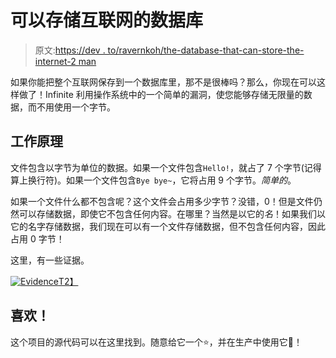 # 可以存储互联网的数据库

> 原文:[https://dev . to/ravernkoh/the-database-that-can-store-the-internet-2 man](https://dev.to/ravernkoh/the-database-that-can-store-the-internet-2man)

如果你能把整个互联网保存到一个数据库里，那不是很棒吗？那么，你现在可以这样做了！Infinite 利用操作系统中的一个简单的漏洞，使您能够存储无限量的数据，而不用使用一个字节。

## 工作原理

文件包含以字节为单位的数据。如果一个文件包含`Hello!`，就占了 7 个字节(记得算上换行符)。如果一个文件包含`Bye bye~`，它将占用 9 个字节。*简单的*。

如果一个文件什么都不包含呢？这个文件会占用多少字节？没错，0！但是文件仍然可以存储数据，即使它不包含任何内容。在哪里？当然是以它的*名*！如果我们以它的名字存储数据，我们现在可以有一个文件存储数据，但不包含任何内容，因此占用 0 字节！

这里，有一些证据。

[![Evidence](../Images/db6b380aa832d0fbad998c2d21be6f07.png)T2】](https://res.cloudinary.com/practicaldev/image/fetch/s--67WW_tGG--/c_limit%2Cf_auto%2Cfl_progressive%2Cq_auto%2Cw_880/https://raw.githubusercontent.com/ravernkoh/infinite/master/assets/how-it-works.png)

## 喜欢！

这个项目的源代码可以在这里找到。随意给它一个⭐️，并在生产中使用它🤪！